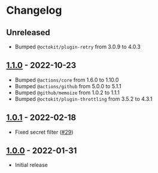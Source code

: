 # Changelog

## Unreleased

- Bumped `@octokit/plugin-retry` from 3.0.9 to 4.0.3

## [1.1.0](https://github.com/xt0rted/secrets-sync/compare/v1.0.1...v1.1.0) - 2022-10-23

- Bumped `@actions/core` from 1.6.0 to 1.10.0
- Bumped `@actions/github` from 5.0.0 to 5.1.1
- Bumped `@github/memoize` from 1.0.2 to 1.1.1
- Bumped `@octokit/plugin-throttling` from 3.5.2 to 4.3.1

## [1.0.1](https://github.com/xt0rted/secrets-sync/compare/v1.0.0...v1.0.1) - 2022-02-18

- Fixed secret filter ([#29](https://github.com/xt0rted/secrets-sync/issues/29))

## [1.0.0](https://github.com/xt0rted/secrets-sync/releases/tag/v1.0.0) - 2022-01-31

- Initial release
